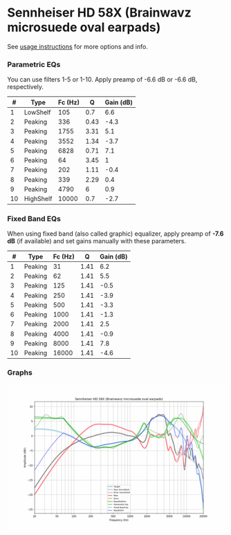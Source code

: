 # Sennheiser HD 58X (Brainwavz microsuede oval earpads)
See [usage instructions](https://github.com/jaakkopasanen/AutoEq#usage) for more options and info.

### Parametric EQs
You can use filters 1-5 or 1-10. Apply preamp of -6.6 dB or -6.6 dB, respectively.

|   # | Type      |   Fc (Hz) |    Q |   Gain (dB) |
|-----|-----------|-----------|------|-------------|
|   1 | LowShelf  |       105 | 0.7  |         6.6 |
|   2 | Peaking   |       336 | 0.43 |        -4.3 |
|   3 | Peaking   |      1755 | 3.31 |         5.1 |
|   4 | Peaking   |      3552 | 1.34 |        -3.7 |
|   5 | Peaking   |      6828 | 0.71 |         7.1 |
|   6 | Peaking   |        64 | 3.45 |         1   |
|   7 | Peaking   |       202 | 1.11 |        -0.4 |
|   8 | Peaking   |       339 | 2.29 |         0.4 |
|   9 | Peaking   |      4790 | 6    |         0.9 |
|  10 | HighShelf |     10000 | 0.7  |        -2.7 |

### Fixed Band EQs
When using fixed band (also called graphic) equalizer, apply preamp of **-7.6 dB** (if available) and set gains manually with these parameters.

|   # | Type    |   Fc (Hz) |    Q |   Gain (dB) |
|-----|---------|-----------|------|-------------|
|   1 | Peaking |        31 | 1.41 |         6.2 |
|   2 | Peaking |        62 | 1.41 |         5.5 |
|   3 | Peaking |       125 | 1.41 |        -0.5 |
|   4 | Peaking |       250 | 1.41 |        -3.9 |
|   5 | Peaking |       500 | 1.41 |        -3.3 |
|   6 | Peaking |      1000 | 1.41 |        -1.3 |
|   7 | Peaking |      2000 | 1.41 |         2.5 |
|   8 | Peaking |      4000 | 1.41 |        -0.9 |
|   9 | Peaking |      8000 | 1.41 |         7.8 |
|  10 | Peaking |     16000 | 1.41 |        -4.6 |

### Graphs
![](./Sennheiser%20HD%2058X%20(Brainwavz%20microsuede%20oval%20earpads).png)
